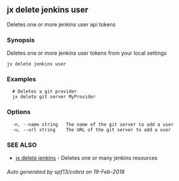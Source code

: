 ## jx delete jenkins user

Deletes one or more jenkins user api tokens

### Synopsis


Deletes one or more jenkins user tokens from your local settings

```
jx delete jenkins user
```

### Examples

```
  # Deletes a git provider
  jx delete git server MyProvider
```

### Options

```
  -n, --name string   The name of the git server to add a user
  -u, --url string    The URL of the git server to add a user
```

### SEE ALSO
* [jx delete jenkins](jx_delete_jenkins.md)	 - Deletes one or many jenkins resources

###### Auto generated by spf13/cobra on 19-Feb-2018
